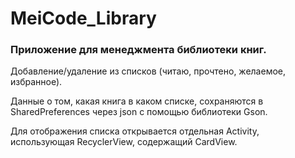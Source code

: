 # MeiCode_Library

### Приложение для менеджмента библиотеки книг.
Добавление/удаление из списков (читаю, прочтено, желаемое, избранное).

Данные о том, какая книга в каком списке, сохраняются в SharedPreferences через json с помощью библиотеки Gson.

Для отображения списка открывается отдельная Activity, использующая RecyclerView, содержащий CardView.
